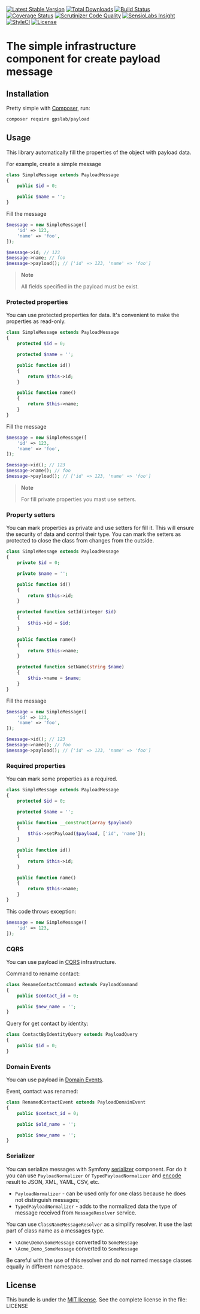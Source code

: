 [![Latest Stable Version](https://img.shields.io/packagist/v/gpslab/payload.svg?maxAge=3600&label=stable)](https://packagist.org/packages/gpslab/payload)
[![Total Downloads](https://img.shields.io/packagist/dt/gpslab/payload.svg?maxAge=3600)](https://packagist.org/packages/gpslab/payload)
[![Build Status](https://img.shields.io/travis/gpslab/payload.svg?maxAge=3600)](https://travis-ci.org/gpslab/payload)
[![Coverage Status](https://img.shields.io/coveralls/gpslab/payload.svg?maxAge=3600)](https://coveralls.io/github/gpslab/payload?branch=master)
[![Scrutinizer Code Quality](https://img.shields.io/scrutinizer/g/gpslab/payload.svg?maxAge=3600)](https://scrutinizer-ci.com/g/gpslab/payload/?branch=master)
[![SensioLabs Insight](https://img.shields.io/sensiolabs/i/5f0a79de-cc65-4e9b-b9ab-bcb16aedcdec.svg?maxAge=3600&label=SLInsight)](https://insight.sensiolabs.com/projects/5f0a79de-cc65-4e9b-b9ab-bcb16aedcdec)
[![StyleCI](https://styleci.io/repos/92380867/shield?branch=master)](https://styleci.io/repos/92380867)
[![License](https://img.shields.io/packagist/l/gpslab/payload.svg?maxAge=3600)](https://github.com/gpslab/payload)

# The simple infrastructure component for create payload message

## Installation

Pretty simple with [Composer](http://packagist.org), run:

```sh
composer require gpslab/payload
```

## Usage

This library automatically fill the properties of the object with payload data.

For example, create a simple message

```php
class SimpleMessage extends PayloadMessage
{
    public $id = 0;

    public $name = '';
}
```

Fill the message

```php
$message = new SimpleMessage([
    'id' => 123,
    'name' => 'foo',
]);

$message->id; // 123
$message->name; // foo
$message->payload(); // ['id' => 123, 'name' => 'foo']
```

> **Note**
>
> All fields specified in the payload must be exist.

### Protected properties

You can use protected properties for data. It's convenient to make the properties as read-only.

```php
class SimpleMessage extends PayloadMessage
{
    protected $id = 0;

    protected $name = '';

    public function id()
    {
        return $this->id;
    }

    public function name()
    {
        return $this->name;
    }
}
```

Fill the message

```php
$message = new SimpleMessage([
    'id' => 123,
    'name' => 'foo',
]);

$message->id(); // 123
$message->name(); // foo
$message->payload(); // ['id' => 123, 'name' => 'foo']
```

> **Note**
>
> For fill private properties you mast use setters.

### Property setters

You can mark properties as private and use setters for fill it. This will ensure the security of data and control their
type. You can mark the setters as protected to close the class from changes from the outside.

```php
class SimpleMessage extends PayloadMessage
{
    private $id = 0;

    private $name = '';

    public function id()
    {
        return $this->id;
    }

    protected function setId(integer $id)
    {
        $this->id = $id;
    }

    public function name()
    {
        return $this->name;
    }

    protected function setName(string $name)
    {
        $this->name = $name;
    }
}
```

Fill the message

```php
$message = new SimpleMessage([
    'id' => 123,
    'name' => 'foo',
]);

$message->id(); // 123
$message->name(); // foo
$message->payload(); // ['id' => 123, 'name' => 'foo']
```

### Required properties

You can mark some properties as a required.

```php
class SimpleMessage extends PayloadMessage
{
    protected $id = 0;

    protected $name = '';

    public function __construct(array $payload)
    {
        $this->setPayload($payload, ['id', 'name']);
    }

    public function id()
    {
        return $this->id;
    }

    public function name()
    {
        return $this->name;
    }
}
```

This code throws exception:

```php
$message = new SimpleMessage([
    'id' => 123,
]);
```

### CQRS

You can use payload in [CQRS](https://github.com/gpslab/cqrs) infrastructure.

Command to rename contact:

```php
class RenameContactCommand extends PayloadCommand
{
    public $contact_id = 0;

    public $new_name = '';
}
```

Query for get contact by identity:

```php
class ContactByIdentityQuery extends PayloadQuery
{
    public $id = 0;
}
```

### Domain Events

You can use payload in [Domain Events](https://github.com/gpslab/domain-event).

Event, contact was renamed:

```php
class RenamedContactEvent extends PayloadDomainEvent
{
    public $contact_id = 0;

    public $old_name = '';

    public $new_name = '';
}
```


### Serializer

You can serialize messages with Symfony [serializer](https://symfony.com/doc/current/components/serializer.html)
component. For do it you can use `PayloadNormalizer` or `TypedPayloadNormalizer` and
[encode](https://symfony.com/doc/current/components/serializer.html#encoders) result to JSON, XML, YAML, CSV, etc.

* `PayloadNormalizer` - can be used only for one class because he does not distinguish messages;
* `TypedPayloadNormalizer` - adds to the normalized data the type of message received from `MessageResolver` service.

You can use `ClassNameMessageResolver` as a simplify resolver. It use the last part of class name as a messages type.

* `\Acme\Demo\SomeMessage` converted to `SomeMessage`
* `\Acme_Demo_SomeMessage` converted to `SomeMessage`

Be careful with the use of this resolver and do not named message classes equally in different namespace.

## License

This bundle is under the [MIT license](http://opensource.org/licenses/MIT). See the complete license in the file: LICENSE

